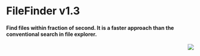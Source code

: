 # FileFinder v1.3
#### Find files within fraction of second. It is a faster approach than the conventional search in file explorer.

<p align="right">
  <img src="https://user-images.githubusercontent.com/13999170/41563466-3fb308f8-736d-11e8-979d-b7c99a636219.jpg">
</p>

